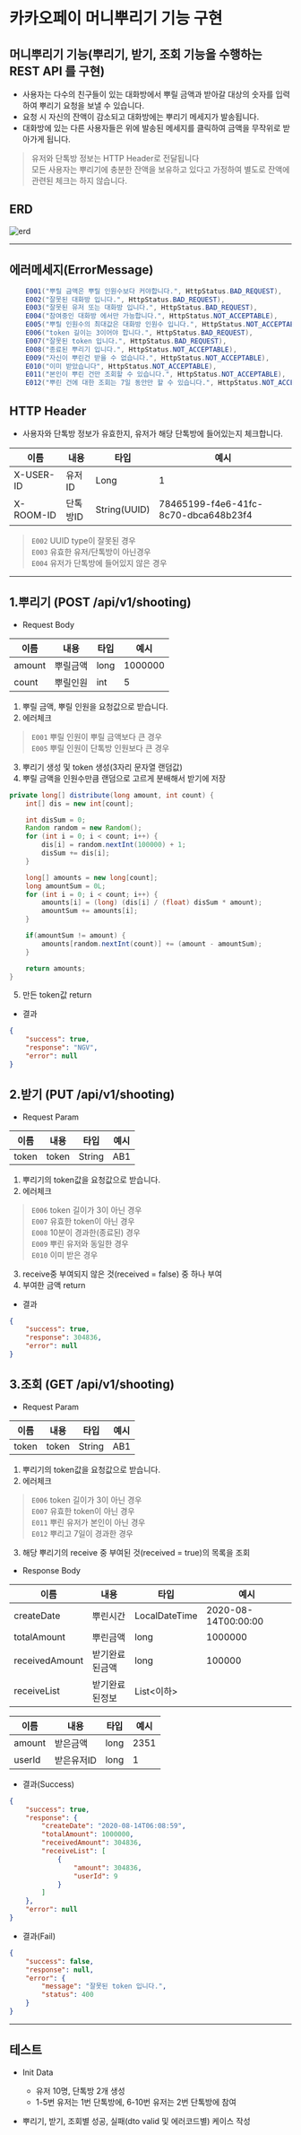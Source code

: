 # 카카오페이 머니뿌리기 기능 구현

머니뿌리기 기능(뿌리기, 받기, 조회 기능을 수행하는 REST API 를 구현)
---
* 사용자는 다수의 친구들이 있는 대화방에서 뿌릴 금액과 받아갈 대상의 숫자를 입력하여 뿌리기 요청을 보낼 수 있습니다.
* 요청 시 자신의 잔액이 감소되고 대화방에는 뿌리기 메세지가 발송됩니다.
* 대화방에 있는 다른 사용자들은 위에 발송된 메세지를 클릭하여 금액을 무작위로 받아가게 됩니다. 
> 유저와 단톡방 정보는 HTTP Header로 전달됩니다   
> 모든 사용자는 뿌리기에 충분한 잔액을 보유하고 있다고 가정하여 별도로 잔액에 관련된 체크는 하지 않습니다.   

ERD
---
![erd](./erd.png)





***




에러메세지(ErrorMessage)
---
```java
    E001("뿌릴 금액은 뿌릴 인원수보다 커야합니다.", HttpStatus.BAD_REQUEST),
    E002("잘못된 대화방 입니다.", HttpStatus.BAD_REQUEST),
    E003("잘못된 유저 또는 대화방 입니다.", HttpStatus.BAD_REQUEST),
    E004("참여중인 대화방 에서만 가능합니다.", HttpStatus.NOT_ACCEPTABLE),
    E005("뿌릴 인원수의 최대값은 대화방 인원수 입니다.", HttpStatus.NOT_ACCEPTABLE),
    E006("token 길이는 3이어야 합니다.", HttpStatus.BAD_REQUEST),
    E007("잘못된 token 입니다.", HttpStatus.BAD_REQUEST),
    E008("종료된 뿌리기 입니다.", HttpStatus.NOT_ACCEPTABLE),
    E009("자신이 뿌린건 받을 수 없습니다.", HttpStatus.NOT_ACCEPTABLE),
    E010("이미 받았습니다", HttpStatus.NOT_ACCEPTABLE),
    E011("본인이 뿌린 건만 조회할 수 있습니다.", HttpStatus.NOT_ACCEPTABLE),
    E012("뿌린 건에 대한 조회는 7일 동안만 할 수 있습니다.", HttpStatus.NOT_ACCEPTABLE);
```


HTTP Header
---
* 사용자와 단톡방 정보가 유효한지, 유저가 해당 단톡방에 들어있는지 체크합니다.

|이름|내용|타입|예시|
|---------|------|--------------|-------------------------------------|
|X-USER-ID|유저ID|Long|1|
|X-ROOM-ID|단톡방ID|String(UUID)|78465199-f4e6-41fc-8c70-dbca648b23f4|

> ```E002``` UUID type이 잘못된 경우   
> ```E003``` 유효한 유저/단톡방이 아닌경우   
> ```E004``` 유저가 단톡방에 들어있지 않은 경우    

***


 1.뿌리기 (POST /api/v1/shooting)
---
* Request Body

|이름|내용|타입|예시|
|------|------|-------|-----------------------|
|amount|뿌릴금액|long|1000000|
|count|뿌릴인원|int|5|

1. 뿌릴 금액, 뿌릴 인원을 요청값으로 받습니다.
2. 에러체크
> ```E001``` 뿌릴 인원이 뿌릴 금액보다 큰 경우   
> ```E005``` 뿌릴 인원이 단톡방 인원보다 큰 경우   
3. 뿌리기 생성 및 token 생성(3자리 문자열 랜덤값)
4. 뿌릴 금액을 인원수만큼 랜덤으로 고르게 분배해서 받기에 저장
```java
private long[] distribute(long amount, int count) {
    int[] dis = new int[count];

    int disSum = 0;
    Random random = new Random();
    for (int i = 0; i < count; i++) {
        dis[i] = random.nextInt(100000) + 1;
        disSum += dis[i];
    }

    long[] amounts = new long[count];
    long amountSum = 0L;
    for (int i = 0; i < count; i++) {
        amounts[i] = (long) (dis[i] / (float) disSum * amount);
        amountSum += amounts[i];
    }

    if(amountSum != amount) {
        amounts[random.nextInt(count)] += (amount - amountSum);
    }

    return amounts;
}
```
5. 만든 token값 return   

* 결과
```json
{
    "success": true,
    "response": "NGV",
    "error": null
}
```


2.받기 (PUT /api/v1/shooting)
---
* Request Param

|이름|내용|타입|예시|
|------|------|-------|----------------|
|token|token|String|AB1|

1. 뿌리기의 token값을 요청값으로 받습니다.
2. 에러체크
> ```E006``` token 길이가 3이 아닌 경우   
> ```E007``` 유효한 token이 아닌 경우   
> ```E008``` 10분이 경과한(종료된) 경우   
> ```E009``` 뿌린 유저와 동일한 경우   
> ```E010``` 이미 받은 경우   
3. receive중 부여되지 않은 것(received = false) 중 하나 부여
4. 부여한 금액 return

* 결과
```json
{
    "success": true,
    "response": 304836,
    "error": null
}
```


3.조회 (GET /api/v1/shooting)
---
* Request Param

|이름|내용|타입|예시|
|------|------|-------|----------------|
|token|token|String|AB1|

1. 뿌리기의 token값을 요청값으로 받습니다.
2. 에러체크
> ```E006``` token 길이가 3이 아닌 경우   
> ```E007``` 유효한 token이 아닌 경우   
> ```E011``` 뿌린 유저가 본인이 아닌 경우   
> ```E012``` 뿌리고 7일이 경과한 경우   
3. 해당 뿌리기의 receive 중 부여된 것(received = true)의 목록을 조회

* Response Body

|이름|내용|타입|예시|
|----------|------|-------|-----------------------|
|createDate|뿌린시간|LocalDateTime|2020-08-14T00:00:00|
|totalAmount|뿌린금액|long|1000000|
|receivedAmount|받기완료된금액|long|100000|
|receiveList|받기완료된정보|List<이하>||

|이름|내용|타입|예시|
|------|--------|-------|-----------|
|amount|받은금액|long|2351|
|userId|받은유저ID|long|1|

* 결과(Success)
```json
{
    "success": true,
    "response": {
        "createDate": "2020-08-14T06:08:59",
        "totalAmount": 1000000,
        "receivedAmount": 304836,
        "receiveList": [
            {
                "amount": 304836,
                "userId": 9
            }
        ]
    },
    "error": null
}
```

* 결과(Fail)
```json
{
    "success": false,
    "response": null,
    "error": {
        "message": "잘못된 token 입니다.",
        "status": 400
    }
}
```


***


테스트
---
* Init Data
  * 유저 10명, 단톡방 2개 생성
  * 1-5번 유저는 1번 단톡방에, 6-10번 유저는 2번 단톡방에 참여

* 뿌리기, 받기, 조회별 성공, 실패(dto valid 및 에러코드별) 케이스 작성
